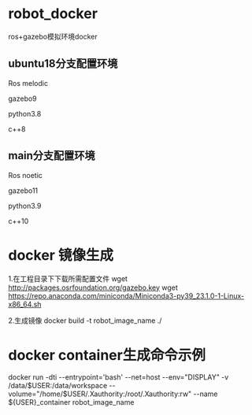 # robot_docker
ros+gazebo模拟环境docker

## ubuntu18分支配置环境

Ros melodic

gazebo9

python3.8

c++8

## main分支配置环境

Ros noetic

gazebo11

python3.9

c++10


# docker 镜像生成

1.在工程目录下下载所需配置文件
wget http://packages.osrfoundation.org/gazebo.key
wget https://repo.anaconda.com/miniconda/Miniconda3-py39_23.1.0-1-Linux-x86_64.sh

2.生成镜像
docker build -t robot_image_name ./

# docker container生成命令示例
docker run -dti  --entrypoint='bash'  --net=host --env="DISPLAY"  -v /data/$USER:/data/workspace  --volume="/home/$USER/.Xauthority:/root/.Xauthority:rw"  --name ${USER}_container robot_image_name
